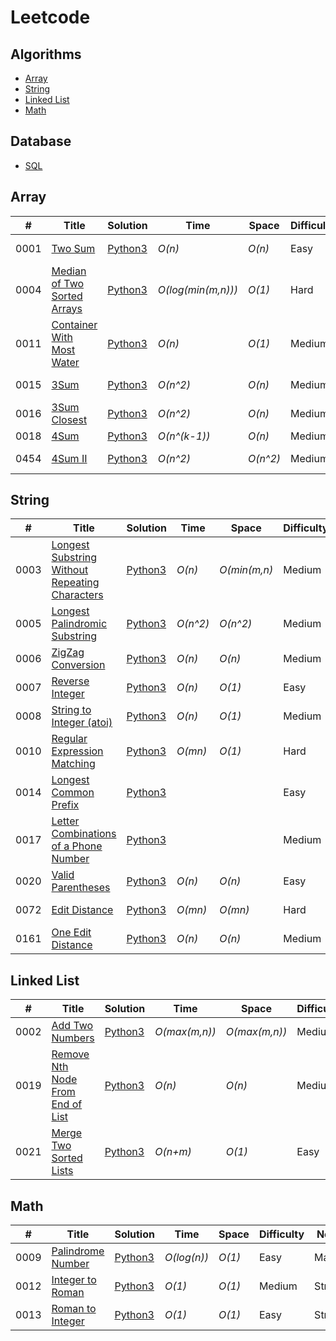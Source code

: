 # Leetcode

## Algorithms

* [Array](https://github.com/Kevin-Zheng-1/Leetcode#array)
* [String](https://github.com/Kevin-Zheng-1/Leetcode#string)
* [Linked List](https://github.com/Kevin-Zheng-1/Leetcode#linked-list)
* [Math](https://github.com/Kevin-Zheng-1/Leetcode#math)

## Database

* [SQL](https://github.com/kamyu104/LeetCode-Solutions#sql)

## Array
|  #  | Title           |  Solution       |  Time           | Space           | Difficulty    |Note | 
|-----|---------------- | --------------- | --------------- | --------------- | ------------- |-----|
0001 | [Two Sum](https://leetcode.com/problems/two-sum/) | [Python3](https://github.com/Kevin-Zheng-1/Leetcode/blob/main/Algorithm/Array/0001.%20Two%20Sum.py) | _O(n)_       | _O(n)_          | Easy         |Hash Table|
0004 | [Median of Two Sorted Arrays](https://leetcode.com/problems/median-of-two-sorted-arrays/) | [Python3](https://github.com/Kevin-Zheng-1/Leetcode/blob/main/Algorithm/Array/0004.%20Median%20of%20Two%20Sorted%20Arrays.py) | _O(log(min(m,n)))_       | _O(1)_          | Hard         |Binary Search|
0011 | [Container With Most Water](https://leetcode.com/problems/container-with-most-water/) | [Python3](https://github.com/Kevin-Zheng-1/Leetcode/blob/main/Algorithm/Array/0011.%20Container%20With%20Most%20Water.py) | _O(n)_       | _O(1)_          | Medium         |Two Pointers|
0015 | [3Sum](https://leetcode.com/problems/3sum/) | [Python3](https://github.com/Kevin-Zheng-1/Leetcode/blob/main/Algorithm/Array/0015.%203Sum.py) | _O(n^2)_       | _O(n)_          | Medium         |Two Pointers|
0016 | [3Sum Closest](https://leetcode.com/problems/3sum-closest/) | [Python3](https://github.com/Kevin-Zheng-1/Leetcode/blob/main/Algorithm/Array/0016.%203Sum%20Closest.py) | _O(n^2)_       | _O(n)_          | Medium         |Two Pointers|
0018 | [4Sum](https://leetcode.com/problems/4sum/) | [Python3](https://github.com/Kevin-Zheng-1/Leetcode/blob/main/Algorithm/Array/0018.%204Sum.py) | _O(n^(k-1))_       | _O(n)_          | Medium         |Recursion|
0454 | [4Sum II](https://leetcode.com/problems/4sum-ii/) | [Python3](https://github.com/Kevin-Zheng-1/Leetcode/blob/main/Algorithm/Array/0454.%204Sum%20II.py) | _O(n^2)_       | _O(n^2)_          | Medium         |Hash Table|



## String
|  #  | Title           |  Solution       |  Time           | Space           | Difficulty    |Note | 
|-----|---------------- | --------------- | --------------- | --------------- | ------------- |-----|
0003 | [Longest Substring Without Repeating Characters](https://leetcode.com/problems/longest-substring-without-repeating-characters/) | [Python3](https://github.com/Kevin-Zheng-1/Leetcode/blob/main/Algorithm/String/0003.%20Longest%20Substring%20Without%20Repeating%20Characters.py) | _O(n)_       | _O(min(m,n)_          | Medium         |Sliding Window|
0005 | [Longest Palindromic Substring](https://leetcode.com/problems/longest-palindromic-substring/) | [Python3](https://github.com/Kevin-Zheng-1/Leetcode/blob/main/Algorithm/String/0005.%20Longest%20Palindromic%20Substring.py) | _O(n^2)_       | _O(n^2)_          | Medium         |Dynamic Programming|
0006 | [ZigZag Conversion](https://leetcode.com/problems/zigzag-conversion/) | [Python3](https://github.com/Kevin-Zheng-1/Leetcode/blob/main/Algorithm/String/0006.%20ZigZag%20Conversion.py) | _O(n)_       | _O(n)_          | Medium         |String|
0007 | [Reverse Integer](https://leetcode.com/problems/reverse-integer/) | [Python3](https://github.com/Kevin-Zheng-1/Leetcode/blob/main/Algorithm/String/0007.%20Reverse%20Integer.py) | _O(n)_       | _O(1)_          | Easy         |Math|
0008 | [String to Integer (atoi)](https://leetcode.com/problems/string-to-integer-atoi/) | [Python3](https://github.com/Kevin-Zheng-1/Leetcode/blob/main/Algorithm/String/0008.%20String%20to%20Integer%20(atoi).py) | _O(n)_       | _O(1)_          | Medium         |Math|
0010 | [Regular Expression Matching](https://leetcode.com/problems/regular-expression-matching/) | [Python3](https://github.com/Kevin-Zheng-1/Leetcode/blob/main/Algorithm/String/0010.%20Regular%20Expression%20Matching.py) | _O(mn)_       | _O(1)_          | Hard         |Dynamic Programming|
0014 | [Longest Common Prefix](https://leetcode.com/problems/longest-common-prefix/) | [Python3](https://github.com/Kevin-Zheng-1/Leetcode/blob/main/Algorithm/String/0014.%20Longest%20Common%20Prefix.py) |        |           | Easy         |Min/Max|
0017 | [Letter Combinations of a Phone Number](https://leetcode.com/problems/letter-combinations-of-a-phone-number/) | [Python3](https://github.com/Kevin-Zheng-1/Leetcode/blob/main/Algorithm/String/0017.%20Letter%20Combinations%20of%20a%20Phone%20Number.py) |        |           | Medium         |Recursion|
0020 | [Valid Parentheses](https://leetcode.com/problems/valid-parentheses/) | [Python3](https://github.com/Kevin-Zheng-1/Leetcode/blob/main/Algorithm/String/0020.%20Valid%20Parentheses.py) | _O(n)_       |  _O(n)_         | Easy         |Stack|
0072 | [Edit Distance](https://leetcode.com/problems/edit-distance/) | [Python3](https://github.com/Kevin-Zheng-1/Leetcode/blob/main/Algorithm/String/0072.%20Edit%20Distance.py) | _O(mn)_       | _O(mn)_          | Hard        |Dynamic Programming|
0161 | [One Edit Distance](https://leetcode.com/problems/one-edit-distance/) | [Python3](https://github.com/Kevin-Zheng-1/Leetcode/blob/main/Algorithm/String/0161.%20One%20Edit%20Distance.py) | _O(n)_       | _O(n)_          | Medium        |One Pass|


## Linked List
|  #  | Title           |  Solution       |  Time           | Space           | Difficulty    |Note | 
|-----|---------------- | --------------- | --------------- | --------------- | ------------- |-----|
0002 | [Add Two Numbers](https://leetcode.com/problems/add-two-numbers/) | [Python3](https://github.com/Kevin-Zheng-1/Leetcode/blob/main/Algorithm/LinkedList/0002.%20Add%20Two%20Numbers.py) | _O(max(m,n))_       | _O(max(m,n))_          | Medium         |Math|
0019 | [Remove Nth Node From End of List](https://leetcode.com/problems/remove-nth-node-from-end-of-list/) | [Python3](https://github.com/Kevin-Zheng-1/Leetcode/blob/main/Algorithm/LinkedList/0019.%20Remove%20Nth%20Node%20From%20End%20of%20List.py) | _O(n)_       | _O(n)_          | Medium         |Two Pointers|
0021 | [Merge Two Sorted Lists](https://leetcode.com/problems/merge-two-sorted-lists/) | [Python3](https://github.com/Kevin-Zheng-1/Leetcode/blob/main/Algorithm/LinkedList/0021.%20Merge%20Two%20Sorted%20Lists.py) | _O(n+m)_       | _O(1)_          | Easy         |Recursion|


## Math
|  #  | Title           |  Solution       |  Time           | Space           | Difficulty    |Note | 
|-----|---------------- | --------------- | --------------- | --------------- | ------------- |-----|
0009 | [Palindrome Number](https://leetcode.com/problems/palindrome-number/) | [Python3](https://github.com/Kevin-Zheng-1/Leetcode/blob/main/Algorithm/Math/0009.%20Palindrome%20Number.py) | _O(log(n))_       | _O(1)_          | Easy         |Math|
0012 | [Integer to Roman](https://leetcode.com/problems/integer-to-roman/) | [Python3](https://github.com/Kevin-Zheng-1/Leetcode/blob/main/Algorithm/Math/0012.%20Integer%20to%20Roman.py) | _O(1)_       | _O(1)_          | Medium         |String|
0013 | [Roman to Integer](https://leetcode.com/problems/roman-to-integer/) | [Python3](https://github.com/Kevin-Zheng-1/Leetcode/blob/main/Algorithm/Math/0013.%20Roman%20to%20Integer.py) | _O(1)_       | _O(1)_          | Easy         |String|
